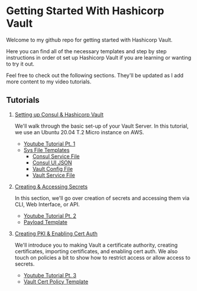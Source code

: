 # Getting Started With Hashicorp Vault

Welcome to my github repo for getting started with Hashicorp Vault. 

Here you can find all of the necessary templates and step by step instructions in order ot set up Hashicorp Vault if you are learning or wanting to try it out. 

Feel free to check out the following sections. They'll be updated as I add more content to my video tutorials.

## Tutorials

1. [Setting up Consul & Hashicorp Vault](getting-started/)
    
    We'll walk through the basic set-up of your Vault Server. In this tutorial, we use an Ubuntu 20.04 T.2 Micro instance on AWS.
    
    - [Youtube Tutorial Pt. 1](https://www.youtube.com/watch?v=b_2lo30g0RU)
    - [Sys File Templates](getting-started/sys_file_templates)
        + [Consul Service File](getting-started/sys_file_templates/consul.service)
        + [Consul UI JSON](getting-started/sys_file_templates/ui.json)
        + [Vault Config File](getting-started/sys_file_templates/config.hcl)
        + [Vault Service File](getting-started/sys_file_templates/vault.service)

2. [Creating & Accessing Secrets](creating-and-accessing-secrets)
    
    In this section, we'll go over creation of secrets and accessing them via CLI, Web Interface, or API. 
    
    - [Youtube Tutorial Pt. 2](https://www.youtube.com/watch?v=LEpk376fc-U)
    - [Payload Template](creating-and-accessing-secrets/template/payload.json)

3. [Creating PKI & Enabling Cert Auth](creating-pki-and-enabling-cert-auth/README.md)
    
    We'll introduce you to making Vault a certificate authority, creating certificates, importing certificates, and enabling cert auth. We also touch on policies a bit to show how to restrict access or allow access to secrets.
    
    - [Youtube Tutorial Pt. 3](https://youtu.be/_Nqx0guy5RY)
    - [Vault Cert Policy Template](creating-pki-and-enabling-cert-auth/template/vault-cert.hcl)
